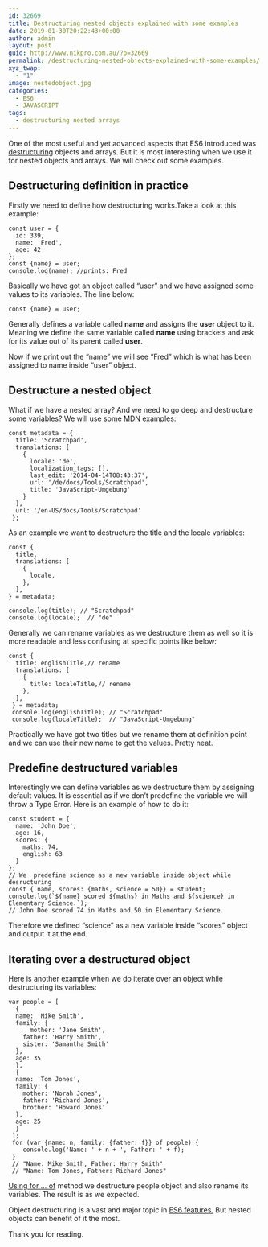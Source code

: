 ```yaml
---
id: 32669
title: Destructuring nested objects explained with some examples
date: 2019-01-30T20:22:43+00:00
author: admin
layout: post
guid: http://www.nikpro.com.au/?p=32669
permalink: /destructuring-nested-objects-explained-with-some-examples/
xyz_twap:
  - "1"
image: nestedobject.jpg
categories:
  - ES6
  - JAVASCRIPT
tags:
  - destructuring nested arrays
---
```

One of the most useful and yet advanced aspects that ES6 introduced was [destructuring](http://www.nikpro.com.au/using-es6-destructuring-in-react-application-codes/) objects and arrays. But it is most interesting when we use it for nested objects and arrays. We will check out some examples.

## Destructuring definition in practice

Firstly we need to define how destructuring works.Take a look at this example:

```
const user = {
  id: 339,
  name: 'Fred',
  age: 42
};
const {name} = user;
console.log(name); //prints: Fred
```

Basically we have got an object called &#8220;user&#8221; and we have assigned some values to its variables. The line below:

```
const {name} = user;
```

Generally defines a variable called **name** and assigns the **user** object to it. Meaning we define the same variable called **name** using brackets and ask for its value out of its parent called **user**. 

Now if we print out the &#8220;name&#8221; we will see &#8220;Fred&#8221; which is what has been assigned to name inside &#8220;user&#8221; object.

## Destructure a nested object

What if we have a nested array? And we need to go deep and destructure some variables? We will use some <a href="https://developer.mozilla.org/en-US/docs/Web/JavaScript/Reference/Operators/Destructuring_assignment" target="_blank" rel="noreferrer noopener" aria-label="MDN (opens in a new tab)">MDN</a> examples:

```
const metadata = {
  title: 'Scratchpad',
  translations: [
    {
      locale: 'de',
      localization_tags: [],
      last_edit: '2014-04-14T08:43:37',
      url: '/de/docs/Tools/Scratchpad',
      title: 'JavaScript-Umgebung'
    }
  ],
  url: '/en-US/docs/Tools/Scratchpad'
 };
 ```

As an example we want to destructure the title and the locale variables:

```
const { 
  title,
  translations: [
    {
      locale,
    },
  ],
} = metadata;

console.log(title); // "Scratchpad"
console.log(locale);  // "de"
```

Generally we can rename variables as we destructure them as well so it is more readable and less confusing at specific points like below:

```
const {
  title: englishTitle,// rename
  translations: [
    {
      title: localeTitle,// rename
    },
  ],
 } = metadata;
 console.log(englishTitle); // "Scratchpad"
 console.log(localeTitle);  // "JavaScript-Umgebung"
 ```

Practically we have got two titles but we rename them at definition point and we can use their new name to get the values. Pretty neat.

## Predefine destructured variables

Interestingly we can define variables as we destructure them by assigning default values. It is essential as if we don&#8217;t predefine the variable we will throw a Type Error. Here is an example of how to do it:

```
const student = {
  name: 'John Doe',
  age: 16,
  scores: {
    maths: 74,
    english: 63
  }
};
// We  predefine science as a new variable inside object while desructuring
const { name, scores: {maths, science = 50}} = student;
console.log(`${name} scored ${maths} in Maths and ${science} in Elementary Science.`);
// John Doe scored 74 in Maths and 50 in Elementary Science.
```

Therefore we defined &#8220;science&#8221; as a new variable inside &#8220;scores&#8221; object and output it at the end.

## Iterating over a destructured object

Here is another example when we do iterate over an object while destructuring its variables:

```
var people = [
  {
  name: 'Mike Smith',
  family: {
      mother: 'Jane Smith',
    father: 'Harry Smith',
    sister: 'Samantha Smith'
  },
  age: 35
  },
  {
  name: 'Tom Jones',
  family: {
    mother: 'Norah Jones',
    father: 'Richard Jones',
    brother: 'Howard Jones'
  },
  age: 25
  }
 ];
 for (var {name: n, family: {father: f}} of people) {
    console.log('Name: ' + n + ', Father: ' + f);
 }
 // "Name: Mike Smith, Father: Harry Smith"
 // "Name: Tom Jones, Father: Richard Jones"
 ```

[Using for &#8230; of](http://www.nikpro.com.au/converting-objects-to-arrays-and-looping-through-them-with-object-keys-and-object-values/) method we destructure people object and also rename its variables. The result is as we expected.

Object destructuring is a vast and major topic in [ES6 features.](http://www.nikpro.com.au/using-es6-destructuring-in-react-application-codes/) But nested objects can benefit of it the most.

Thank you for reading.
